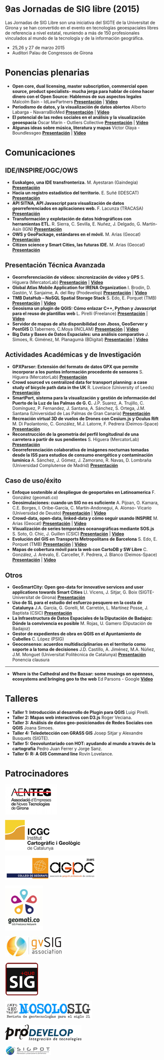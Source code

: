 # 9as Jornadas de SIG libre (2015)

Las Jornadas de SIG Libre son una iniciativa del SIGTE de la Universitat de Girona y se han convertido en el evento en tecnologías geoespaciales libres de referencia a nivel estatal, reuniendo a más de 150 profesionales vinculados al mundo de la tecnología y de la información geográfica.  

* 25,26 y 27 de marzo 2015
* Auditori Palau de Congressos de Girona


Ponencias plenarias
====================

* **Open core, dual licensing, master subscription, commercial open source, product specialists- mucha jerga para hablar de cómo hacer dinero con el Open Source: Hablemos de sus aspectos legales** Malcolm Bain - IdLawPartners **[Presentación](https://dugi-doc.udg.edu/handle/10256/10220)** | **[Vídeo](http://diobma.udg.edu/handle/10256.1/3748)**
* **Periodismo de datos, y la visualización de datos abiertos** Alberto Labarga - NavarraBioMed **[Presentación](https://dugi-doc.udg.edu/handle/10256/10221)** | **[Vídeo](http://diobma.udg.edu/handle/10256.1/3749)**
* **El potencial de las redes sociales en el análisis y la visualización geoespacia** Óscar Marín - Outliers Collective **[Presentación](https://dugi-doc.udg.edu/handle/10256/10223)** | **[Vídeo](http://diobma.udg.edu/handle/10256.1/3751)**
* **Algunas ideas sobre música, literatura y mapas** Víctor Olaya - Boundlessgeo **[Presentación](https://dugi-doc.udg.edu/handle/10256/10224)** | **[Vídeo](http://diobma.udg.edu/handle/10256.1/3752)**

Comunicaciones
=================

IDE/INSPIRE/OGC/OWS
---------------------------

* **Euskalgeo, una IDE transfronteriza.** M. Ayestaran (Gaindegia) **[Presentación](https://dugi-doc.udg.edu/handle/10256/10239)**
* **Hacia un registro estadístico del territorio.** E. Suñé (IDESCAT) **[Presentación](https://dugi-doc.udg.edu/handle/10256/10240)**
* **API SITNA, API Javascript para visualización de datos georreferenciados en aplicaciones web.** F. Lacunza (TRACASA) **[Presentación](https://dugi-doc.udg.edu/handle/10256/10241)**
* **Transformación y explotación de datos hidrográficos con herramientas ETL.** R. Sierra, C. Sevilla, E. Nuñez, J. Delgado, G. Martín- Asín (IGN) **[Presentación](https://dugi-doc.udg.edu/handle/10256/10242)**
* **OWS y GeoPackage, estándares en el móvil.** M. Arias (Geocat) **[Presentación](https://dugi-doc.udg.edu/handle/10256/10243)**
* **Citizen science y Smart Cities, las futuras IDE.** M. Arias (Geocat) **[Presentación](https://dugi-doc.udg.edu/handle/10256/10244)**

Presentación Técnica Avanzada
---------------------------

* **Georreferenciación de vídeos: sincronización de vídeo y GPS** S. Higuera (MercatorLab) **[Presentación](https://dugi-doc.udg.edu/handle/10256/10225)** | **[Vídeo](http://diobma.udg.edu/handle/10256.1/3753)**
* **Global Atlas Mobile Application for IRENA Organization** I. Brodin, D. Gastón, V. Sanjaime, A. del Rey (Prodevelop) **[Presentación](https://dugi-doc.udg.edu/handle/10256/10226)** | **[Vídeo](http://diobma.udg.edu/handle/10256.1/3754)**
* **TMB DataHub – NoSQL Spatial Storage Stack** S. Edo, E. Porquet (TMB) **[Presentación](https://dugi-doc.udg.edu/handle/10256/10227)** | **[Vídeo](http://diobma.udg.edu/handle/10256.1/3755)**
* **Geosisma un plugin de QGIS: Cómo enlazar C++, Python y Javascript para el reuso de plantillas web** L. Pirelli (Freelance) **[Presentación](https://dugi-doc.udg.edu/handle/10256/10228)** | **[Vídeo](http://diobma.udg.edu/handle/10256.1/3756)**
* **Servidor de mapas de alta disponibilidad con Jboss, GeoServer y PostGIS** D.Tabernero, C.Moya (INCLAM) **[Presentación](https://dugi-doc.udg.edu/handle/10256/10229)** | **[Vídeo](http://diobma.udg.edu/handle/10256.1/3757)**
* **Big Data y Bases de Datos Espaciales: una análisis comparativo** J. Simoes, R. Giménez, M. Planagumà (BDigital) **[Presentación](https://dugi-doc.udg.edu/handle/10256/10230)** | **[Vídeo](http://diobma.udg.edu/handle/10256.1/3758)**

Actividades Académicas y de Investigación
---------------------------

* **GPXParser: Extensión del formato de datos GPX que permite incorporar a los puntos información procedente de sensores** S. Higuera (MercatorLab) **[Presentación](https://dugi-doc.udg.edu/handle/10256/10245)**
* **Crowd sourced vs centralized data for transport planning: a case study of bicycle path data in the UK** R. Lovelace (University of Leeds) **[Presentación](https://dugi-doc.udg.edu/handle/10256/10246)**
* **SmartPort, sistema para la visualización y gestión de información del Puerto de la Luz de las Palmas de G. C.** J.P. Suarez, A. Trujillo, C. Domínguez, P. Fernandez, J. Santana, A. Sánchez, S. Ortega, J.M. Santana (Universidad de Las Palmas de Gran Canaria) **[Presentación](https://dugi-doc.udg.edu/handle/10256/10247)**
* **Recreación virtual 3D de vuelos de Drones con Cesium.js y Oculus Rift** M. Di Paolantonio, C. González, M.J. Latorre, F. Pedrera (Deimos-Space) **[Presentación](https://dugi-doc.udg.edu/handle/10256/10248)**
* **Reconstrucción de la geometría del perfil longitudinal de una carretera a partir de sus pendientes** S. Higuera (MercatorLab) **[Presentación](https://dugi-doc.udg.edu/handle/10256/10249)**
* **Georreferenciación colaborativa de imágenes nocturnas tomadas desde la ISS para estudios de consumo energético y contaminación lumínica** A. Sánchez, J. Gómez, J. Zamorano, R. Navas, D. Lombraña (Universidad Complutense de Madrid) **[Presentación](https://dugi-doc.udg.edu/handle/10256/10250)**


Caso de uso/éxito
---------------------------

* **Enfoque sostenible al despliegue de geoportales en Latinoamerica** F. González (geomati.co)
* **Geosimulaciones: cuando un SIG no es suficiente** A. Pijoan, O. Kamara, C.E. Borges, I. Oribe-García, C. Martín-Andonegui, A. Alonso- Vicario (Universidad de Deusto) **[Presentación](https://dugi-doc.udg.edu/handle/10256/10234)** | **[Vídeo](http://diobma.udg.edu/handle/10256.1/3760)**
* **Crowd-data, open-data, linked-data y cómo seguir usando INSPIRE** M. Arias (Geocat) **[Presentación](https://dugi-doc.udg.edu/handle/10256/10235)** | **[Vídeo](http://diobma.udg.edu/handle/10256.1/3761)**
* **Visualización de series temporales oceanográficas mediante SOS.js** S. Soto, O. Chic, J. Guillen (CSIC) **[Presentación](https://dugi-doc.udg.edu/handle/10256/10236)** | **[Vídeo](http://diobma.udg.edu/handle/10256.1/3762)**
* **Evolución del GIS en Transports Metropolitans de Barcelona** S. Edo, E. Porquet (TMB) **[Presentación](https://dugi-doc.udg.edu/handle/10256/10237)** | **[Vídeo](http://diobma.udg.edu/handle/10256.1/3763)**
* **Mapas de cobertura móvil para la web con CartoDB y SW Libre** C. González, J. Arévalo, E. Carceller, F. Pedrera, J. Blanco (Deimos-Space) **[Presentación](https://dugi-doc.udg.edu/handle/10256/10238)** | **[Vídeo](http://diobma.udg.edu/handle/10256.1/3764)**

Otros
--------------------------

* **GeoSmartCity: Open geo-data for innovative services and user applications towards Smart Cities** Ll. Vicens, J. Sitjar, G. Boix (SIGTE-Universitat de Girona) **[Presentación](https://dugi-doc.udg.edu/handle/10256/10368)**
* **Uso de SL para el estudio del esfuerzo pesquero en la costa de Catalunya** J.A. García, G. Gorelli, M. Carretón, L. Martínez Posse, J. Baptista (CSIC) **[Presentación](https://dugi-doc.udg.edu/handle/10256/10369)**
* **La Infraestructura de Datos Espaciales de la Diputación de Badajoz: Dónde la convivencia es posible** M. Rojas, U. Gamero (Diputación de Badajoz)
* **Gestor de expedientes de obra en QGIS en el Ayuntamiento de Cubelles** C. López (PSIG)
* **Geoconsenso: acuerdos multidisciplinarios en el territorio como soporte a la toma de decisiones** J.D. Castillo, A. Jiménez, M.A. Núñez, J.M. Monguet (Universitat Politècnica de Catalunya) **[Presentación](https://dugi-doc.udg.edu/handle/10256/10370)**
Ponencia clausura
---------------------------

* **Where is the Cathedral and the Bazaar: some musings on openness, ecosystems and bringing geo to the web** Ed Parsons - Google   **[Vídeo](http://diobma.udg.edu/handle/10256.1/3765)**


Talleres
========

* **Taller 1: Introducción al desarrollo de Plugin para QGIS** Luigi Pirelli.
* **Taller 2: Mapas web interactivos con D3.js** Roger Veciana.
* **Taller 3: Análisis de datos geo-posicionados de Redes Sociales con QGIS** Joana Simoes.
* **Taller 4: Teledetección con GRASS GIS** Josep Sitjar y Alexandre Busquets (SIGTE).
* **Taller 5: Geovoluntariado con HOT: ayudando al mundo a través de la cartografía** Pedro Juan Ferrer y Jorge Sanz.
* **Taller 6: R: A GIS Command line** Rovin Lovelance.


Patrocinadores
==============

![AENTEG](img/AENTEG.png)

![ICGC](img/Logo-ICGC.png)

![AGPC](img/geografs-AGPC.png)

![geomatico](img/geomatico-web.png)

![gvsig](img/gvSIG.png)

![masquesig](img/masquesig.png)

![nosolosig](img/nosolosig.png)

![prodevelop](img/prodevelop.png)

![sigpothq](img/sigpotHQ.png)

